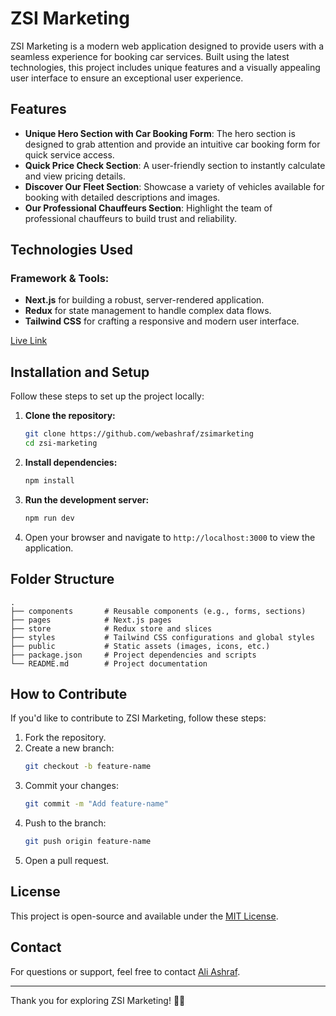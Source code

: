 # ZSI Marketing

ZSI Marketing is a modern web application designed to provide users with a seamless experience for booking car services. Built using the latest technologies, this project includes unique features and a visually appealing user interface to ensure an exceptional user experience.

## Features

- **Unique Hero Section with Car Booking Form**: The hero section is designed to grab attention and provide an intuitive car booking form for quick service access.
- **Quick Price Check Section**: A user-friendly section to instantly calculate and view pricing details.
- **Discover Our Fleet Section**: Showcase a variety of vehicles available for booking with detailed descriptions and images.
- **Our Professional Chauffeurs Section**: Highlight the team of professional chauffeurs to build trust and reliability.

## Technologies Used

### Framework & Tools:

- **Next.js** for building a robust, server-rendered application.
- **Redux** for state management to handle complex data flows.
- **Tailwind CSS** for crafting a responsive and modern user interface.

[Live Link](https://zsimarketing.vercel.app)

## Installation and Setup

Follow these steps to set up the project locally:

1. **Clone the repository:**

   ```bash
   git clone https://github.com/webashraf/zsimarketing
   cd zsi-marketing
   ```

2. **Install dependencies:**

   ```bash
   npm install
   ```

3. **Run the development server:**

   ```bash
   npm run dev
   ```

4. Open your browser and navigate to `http://localhost:3000` to view the application.

## Folder Structure

```
.
├── components       # Reusable components (e.g., forms, sections)
├── pages            # Next.js pages
├── store            # Redux store and slices
├── styles           # Tailwind CSS configurations and global styles
├── public           # Static assets (images, icons, etc.)
├── package.json     # Project dependencies and scripts
└── README.md        # Project documentation
```

## How to Contribute

If you'd like to contribute to ZSI Marketing, follow these steps:

1. Fork the repository.
2. Create a new branch:
   ```bash
   git checkout -b feature-name
   ```
3. Commit your changes:
   ```bash
   git commit -m "Add feature-name"
   ```
4. Push to the branch:
   ```bash
   git push origin feature-name
   ```
5. Open a pull request.

## License

This project is open-source and available under the [MIT License](LICENSE).

## Contact

For questions or support, feel free to contact [Ali Ashraf](mailto:aliashraftamim@gmail.com).

---

Thank you for exploring ZSI Marketing! 🚗✨
